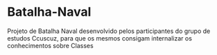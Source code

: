 # Batalha-Naval

Projeto de Batalha Naval desenvolvido pelos participantes do grupo de estudos Ccuscuz, para que os mesmos consigam internalizar os conhecimentos sobre Classes
